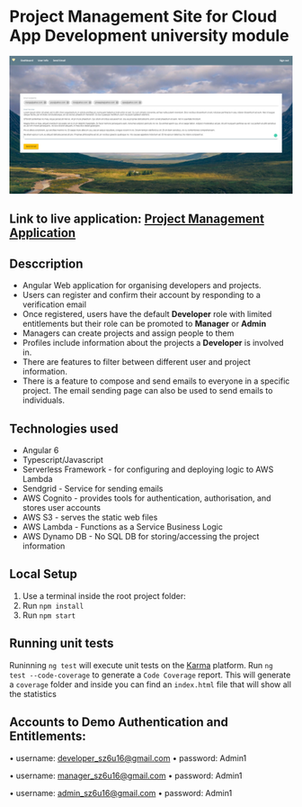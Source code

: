 # Project Management Site for Cloud App Development university module

![alt text](https://github.com/SpasZahariev/CAD-SpasZahariev/blob/master/src/assets/resources/repo-image.PNG)

## Link to live application: [Project Management Application](http://spas-zahariev.cad.s3-website.eu-west-1.amazonaws.com/)

## Desccription
- Angular Web application for organising developers and projects.
- Users can register and confirm their account by responding to a verification email
- Once registered, users have the default **Developer** role with limited entitlements but their role can be promoted to **Manager** or **Admin**
- Managers can create projects and assign people to them
- Profiles include information about the projects a **Developer** is involved in.
- There are features to filter between different user and project information.
- There is a feature to compose and send emails to everyone in a specific project. The email sending page can also be used to send emails to individuals.


## Technologies used
- Angular 6
- Typescript/Javascript
- Serverless Framework - for configuring and deploying logic to AWS Lambda
- Sendgrid - Service for sending emails
- AWS Cognito - provides tools for authentication, authorisation, and stores user accounts
- AWS S3 - serves the static web files
- AWS Lambda - Functions as a Service Business Logic
- AWS Dynamo DB - No SQL DB for storing/accessing the project information 


## Local Setup
1. Use a terminal inside the root project folder:
2. Run `npm install`
3. Run `npm start`

## Running unit tests

Runinning `ng test` will execute unit tests on the [Karma](https://karma-runner.github.io) platform.
Run `ng test --code-coverage` to generate a `Code Coverage` report. This will generate a `coverage` folder and inside you can find an `index.html` file that will show all the statistics

## Accounts to Demo Authentication and Entitlements:

• username: developer_sz6u16@gmail.com • password: Admin1

• username: manager_sz6u16@gmail.com • password: Admin1

• username: admin_sz6u16@gmail.com • password: Admin1



